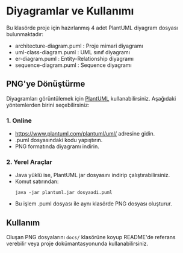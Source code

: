 # Diyagramlar ve Kullanımı

Bu klasörde proje için hazırlanmış 4 adet PlantUML diyagram dosyası bulunmaktadır:

- architecture-diagram.puml       : Proje mimari diyagramı
- uml-class-diagram.puml          : UML sınıf diyagramı
- er-diagram.puml                 : Entity-Relationship diyagramı
- sequence-diagram.puml           : Sequence diyagramı

## PNG'ye Dönüştürme

Diyagramları görüntülemek için [PlantUML](https://plantuml.com/) kullanabilirsiniz. Aşağıdaki yöntemlerden birini seçebilirsiniz:

### 1. Online

- https://www.plantuml.com/plantuml/uml/ adresine gidin.
- .puml dosyasındaki kodu yapıştırın.
- PNG formatında diyagramı indirin.

### 2. Yerel Araçlar

- Java yüklü ise, PlantUML jar dosyasını indirip çalıştırabilirsiniz.
- Komut satırından:
  ```
  java -jar plantuml.jar dosyaadi.puml
  ```
- Bu işlem .puml dosyası ile aynı klasörde PNG dosyası oluşturur.

## Kullanım

Oluşan PNG dosyalarını `docs/` klasörüne koyup README'de referans verebilir veya proje dokümantasyonunda kullanabilirsiniz.